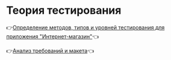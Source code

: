 # Теория тестирования
:point_right:[Определение методов, типов и уровней тестирования для приложения "Интернет-магазин"](https://docs.google.com/spreadsheets/d/1uDR_MSbCfXZMzaMVklRks8Ted6-_UVUA4mbvPI9uy7g/edit?usp=sharing):point_left:

:point_right:[Анализ требований и макета](https://docs.google.com/spreadsheets/d/1WRhAphd1XvuWRY5VpJqQ6afKan5LsyRxeGegKA45w4A/edit?usp=sharing):point_left:

